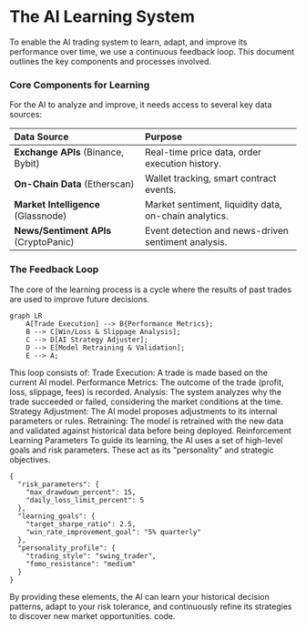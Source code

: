 # The AI Learning System

To enable the AI trading system to learn, adapt, and improve its performance over time, we use a continuous feedback loop. This document outlines the key components and processes involved.

### Core Components for Learning

For the AI to analyze and improve, it needs access to several key data sources:

| Data Source | Purpose |
| :--- | :--- |
| **Exchange APIs** (Binance, Bybit) | Real-time price data, order execution history. |
| **On-Chain Data** (Etherscan) | Wallet tracking, smart contract events. |
| **Market Intelligence** (Glassnode) | Market sentiment, liquidity data, on-chain analytics. |
| **News/Sentiment APIs** (CryptoPanic) | Event detection and news-driven sentiment analysis. |

### The Feedback Loop

The core of the learning process is a cycle where the results of past trades are used to improve future decisions.

```mermaid
graph LR
    A[Trade Execution] --> B{Performance Metrics};
    B --> C[Win/Loss & Slippage Analysis];
    C --> D[AI Strategy Adjuster];
    D --> E[Model Retraining & Validation];
    E --> A;
```

This loop consists of:
Trade Execution: A trade is made based on the current AI model.
Performance Metrics: The outcome of the trade (profit, loss, slippage, fees) is recorded.
Analysis: The system analyzes why the trade succeeded or failed, considering the market conditions at the time.
Strategy Adjustment: The AI model proposes adjustments to its internal parameters or rules.
Retraining: The model is retrained with the new data and validated against historical data before being deployed.
Reinforcement Learning Parameters
To guide its learning, the AI uses a set of high-level goals and risk parameters. These act as its "personality" and strategic objectives.

```mermaid
{
  "risk_parameters": {
    "max_drawdown_percent": 15,
    "daily_loss_limit_percent": 5
  },
  "learning_goals": {
    "target_sharpe_ratio": 2.5,
    "win_rate_improvement_goal": "5% quarterly"
  },
  "personality_profile": {
    "trading_style": "swing_trader",
    "fomo_resistance": "medium"
  }
}
```

By providing these elements, the AI can learn your historical decision patterns, adapt to your risk tolerance, and continuously refine its strategies to discover new market opportunities.
code.
